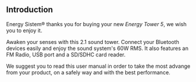 ## Introduction

Energy Sistem® thanks you for buying your new *Energy Tower 5*, we wish you to enjoy it.

Awaken your senses with this 2.1 sound tower. Connect your Bluetooth devices easily and enjoy the sound system's 60W RMS. It also features an FM Radio, USB port and a SD/SDHC card reader.

We suggest you to read this user manual in order to take the most advange from your product, on a safely way and with the best performance.


